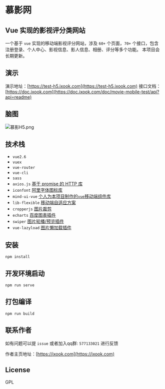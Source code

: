# 慕影网

## Vue 实现的影视评分类网站

一个基于 `vue` 实现的移动端影视评分网站，涉及 `60+` 个页面，`70+` 个接口，包含注册登录、个人中心、影视信息、影人信息、相册、评分等多个功能。
本项目会长期更新。

## 演示
演示地址：[https://test-h5.ixook.com](https://test-h5.ixook.com)
接口文档：[https://doc.ixook.com](https://doc.ixook.com/doc/movie-mobile-test/api?api=readme)


## 脑图
![慕影H5.png](https://note-file.ixook.com/FqtgheEZr7IgaYEHyGwBQ-M1ipBV)

## 技术栈
- `vue2.6`
- `vuex`
- `vue-router`
- `vue-cli`
- `sass`
- `axios.js` [基于 promise 的 HTTP 库](https://www.kancloud.cn/yunye/axios/234845) 
- `iconfont` [阿里字体图标库](https://www.iconfont.cn/)
- `mind-ui-vue` [个人为本项目制作的`vue`移动端组件库](https://mind-ui.ixook.com/) 
- `lib-flexible` [移动端自适应方案](https://github.com/amfe/lib-flexible)
- `cropperjs` [图片裁剪](https://github.com/fengyuanchen/cropperjs)
- `echarts` [百度图表插件](https://echarts.apache.org/zh/index.html)
- `swiper` [图片轮播/预览插件](https://www.swiper.com.cn)
- `vue-lazyload` [图片懒加载插件](https://github.com/hilongjw/vue-lazyload)


## 安装
```
npm install
```

## 开发环境启动
```
npm run serve
```

## 打包编译
```
npm run build
```

## 联系作者
如有问题可以提 `issue` 或者加入qq群: `577133021` 进行反馈

作者主页地址：[https://ixook.com](https://ixook.com)


## License
GPL
